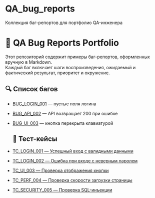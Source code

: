 # QA_bug_reports
Коллекция баг-репортов для портфолио QA-инженера

# 🧪 QA Bug Reports Portfolio

Этот репозиторий содержит примеры баг-репортов, оформленных вручную в Markdown.  
Каждый баг включает шаги воспроизведения, ожидаемый и фактический результат, приоритет и окружение.

## 🔍 Список багов

- [BUG_LOGIN_001](bugs/BUG_LOGIN_001.md) — пустые поля логина
- [BUG_API_002](bugs/BUG_API_002.md) — API возвращает 200 при ошибке
- [BUG_UI_003](bugs/BUG_UI_003.md) — кнопка перекрыта клавиатурой

  ## 🧪 Тест-кейсы

- [TC_LOGIN_001 — Успешный вход с валидными данными](test_cases/TC_LOGIN_001.md)
- [TC_LOGIN_002 — Ошибка при входе с неверным паролем](test_cases/TC_LOGIN_002.md)
- [TC_UI_003 — Проверка отображения кнопки](test_cases/TC_UI_003.md)
- [TC_PERF_004 — Проверка скорости загрузки страницы](test_cases/TC_PERF_004.md)
- [TC_SECURITY_005 — Проверка SQL-инъекции](test_cases/TC_SECURITY_005.md)
